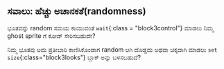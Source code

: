 ## ಸವಾಲು: ಹೆಚ್ಚು ಅಚಾನಕತೆ(randomness)

ಭೂತವನ್ನು random ಸಮಯ ಕಾಯುವಂತೆ `wait`{:class = "block3control"} ಮಾಡಲು ನಿಮ್ಮ ghost sprite ಗೆ ಕೋಡ್ ಸೇರಿಸಬಹುದೇ?

ನಿಮ್ಮ ಭೂತವು ಅದು ಪ್ರತೀಬಾರಿ ಕಾಣಿಸಿಕೊಂಡಾಗ random ಆಗಿ ದೊಡ್ಡದು ಅಥವಾ ಚಿಕ್ಕದಾಗಿ ಮಾಡಲು `set size`{:class="block3looks"} ಬ್ಲಾಕ್ ಅನ್ನು ಬಳಸಬಹುದೆ?